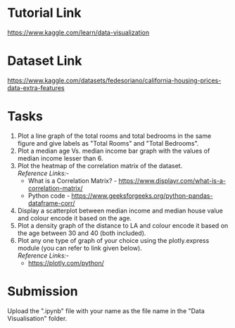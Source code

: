 # Tutorial Link
https://www.kaggle.com/learn/data-visualization

# Dataset Link
https://www.kaggle.com/datasets/fedesoriano/california-housing-prices-data-extra-features

# Tasks
1. Plot a line graph of the total rooms and total bedrooms in the same figure and give labels as "Total Rooms" and "Total Bedrooms".
2. Plot a median age Vs. median income bar graph with the values of median income lesser than 6.
3. Plot the heatmap of the correlation matrix of the dataset.<br />
   *Reference Links:-* <br />
   * What is a Correlation Matrix? - https://www.displayr.com/what-is-a-correlation-matrix/<br />
   * Python code - https://www.geeksforgeeks.org/python-pandas-dataframe-corr/
4. Display a scatterplot between median income and median house value and colour encode it based on the age.
5. Plot a density graph of the distance to LA and colour encode it based on the age between 30 and 40 (both included).
6. Plot any one type of graph of your choice using the plotly.express module (you can refer to link given below).<br />
   *Reference Links:-*<br /> 
   - https://plotly.com/python/

# Submission
Upload the ".ipynb" file with your name as the file name in the "Data Visualisation" folder.
